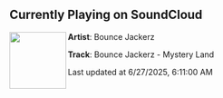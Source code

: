 ## Currently Playing on SoundCloud

[<img align="left" width="100" src="https://i1.sndcdn.com/artworks-oHmcYJSm5yU1EY46-J2yTdA-t500x500.jpg">](https://soundcloud.com/bouncejackerz2/bounce-jackerz-mystery-land)

**Artist**: Bounce Jackerz 

**Track**: Bounce Jackerz - Mystery Land

Last updated at 6/27/2025, 6:11:00 AM

